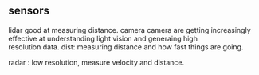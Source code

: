 
## sensors
lidar good at measuring distance.
camera 
    camera are getting increasingly effective at understanding light vision and generaing high   
  resolution  data.
    dist: measuring distance and how fast things are going.
      
radar : 
    low resolution, measure velocity and distance.
